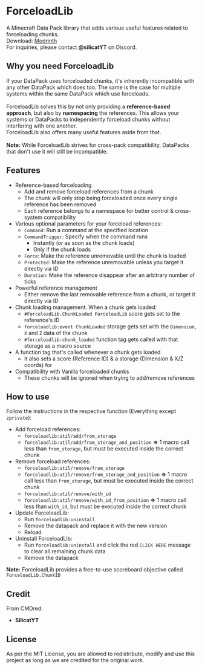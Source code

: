 # ForceloadLib
A Minecraft Data Pack library that adds various useful features related to forceloading chunks.\
Download: [Modrinth](https://modrinth.com/datapack/forceloadlib)\
For inquiries, please contact **@silicatYT** on Discord.

## Why you need ForceloadLib
If your DataPack uses forceloaded chunks, it's inherently incompatible with any other DataPack which does too. The same is the case for multiple systems within the same DataPack which use forceloads.\
\
ForceloadLib solves this by not only providing a **reference-based approach**, but also by **namespacing** the references. This allows your systems or DataPacks to independently forceload chunks without interfering with one another.\
ForceloadLib also offers many useful features aside from that.\
\
**Note:** While ForceloadLib strives for cross-pack compatibility, DataPacks that don't use it will still be incompatible.

## Features
- Reference-based forceloading
  - Add and remove forceload references from a chunk
  - The chunk will only stop being forceloaded once every single reference has been removed
  - Each reference belongs to a namespace for better control & cross-system compatibility
- Various optional parameters for your forceload references:
  - `Command`: Run a command at the specified location
  - `CommandTrigger`: Specify when the command runs
    - Instantly (or as soon as the chunk loads)
    - Only if the chunk loads
  - `Force`: Make the reference unremovable until the chunk is loaded
  - `Protected`: Make the reference unremovable unless you target it directly via ID
  - `Duration`: Make the reference disappear after an arbitrary number of ticks
- Powerful reference management
  - Either remove the last removable reference from a chunk, or target it directly via ID
- Chunk loading management. When a chunk gets loaded:
  - `#ForceloadLib.ChunkLoaded ForceloadLib` score gets set to the reference's ID
  - `forceloadlib:event ChunkLoaded` storage gets set with the `Dimension`, `X` and `Z` data of the chunk
  - `#forceloadlib:chunk_loaded` function tag gets called with that storage as a macro source
- A function tag that's called whenever a chunk gets loaded
  - It also sets a score (Reference ID) & a storage (Dimension & X/Z coords) for 
- Compatibility with Vanilla forceloaded chunks
  - These chunks will be ignored when trying to add/remove references

## How to use
Follow the instructions in the respective function (Everything except `zprivate`):
- Add forceload references:
  - `forceloadlib:util/add/from_storage`
  - `forceloadlib:util/add/from_storage_and_position` **=>** 1 macro call less than `from_storage`, but must be executed inside the correct chunk
- Remove forceload references:
  - `forceloadlib:util/remove/from_storage`
  - `forceloadlib:util/remove/from_storage_and_position` **=>** 1 macro call less than `from_storage`, but must be executed inside the correct chunk
  - `forceloadlib:util/remove/with_id`
  - `forceloadlib:util/remove/with_id_from_position` **=>** 1 macro call less than `with_id`, but must be executed inside the correct chunk
- Update ForceloadLib:
  - Run `forceloadlib:uninstall`
  - Remove the datapack and replace it with the new version
  - Reload
- Uninstall ForceloadLib:
  - Run `forceloadlib:uninstall` and click the red `CLICK HERE` message to clear all remaining chunk data
  - Remove the datapack
 
**Note:** ForceloadLib provides a free-to-use scoreboard objective called `ForceloadLib.ChunkID`

## Credit
From CMDred:
- **SilicatYT**

## License
As per the MIT License, you are allowed to redistribute, modify and use this project as long as we are credited for the original work.
